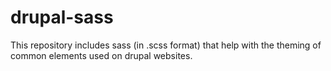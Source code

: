 drupal-sass
===========

This repository includes sass (in .scss format) that help with the theming of common elements used on drupal websites.
